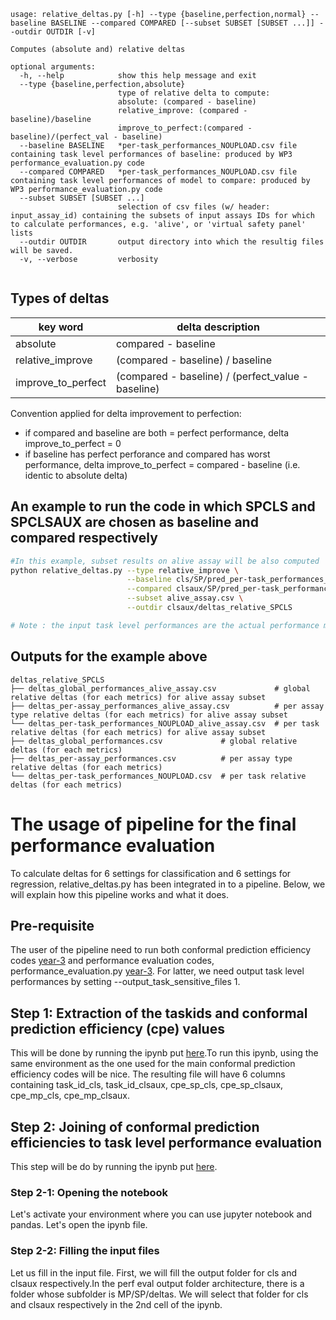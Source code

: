```
usage: relative_deltas.py [-h] --type {baseline,perfection,normal} --baseline BASELINE --compared COMPARED [--subset SUBSET [SUBSET ...]] --outdir OUTDIR [-v]

Computes (absolute and) relative deltas

optional arguments:
  -h, --help            show this help message and exit
  --type {baseline,perfection,absolute}
                        type of relative delta to compute:
                        absolute: (compared - baseline)
                        relative_improve: (compared - baseline)/baseline
                        improve_to_perfect:(compared - baseline)/(perfect_val - baseline)
  --baseline BASELINE   *per-task_performances_NOUPLOAD.csv file containing task level performances of baseline: produced by WP3 performance_evaluation.py code
  --compared COMPARED   *per-task_performances_NOUPLOAD.csv file containing task level performances of model to compare: produced by WP3 performance_evaluation.py code
  --subset SUBSET [SUBSET ...]
                        selection of csv files (w/ header: input_assay_id) containing the subsets of input assays IDs for which to calculate performances, e.g. 'alive', or 'virtual safety panel' lists
  --outdir OUTDIR       output directory into which the resultig files will be saved.
  -v, --verbose         verbosity


```
## Types of deltas

| key word | delta description |
|---|---|
| absolute | compared - baseline |
| relative_improve | (compared - baseline) / baseline  |
| improve_to_perfect | (compared - baseline) / (perfect_value - baseline)  | 

Convention applied for delta improvement to perfection: <br>
 - if compared and baseline are both = perfect performance, delta improve_to_perfect = 0
 - if baseline has perfect perforance and compared has worst performance, delta improve_to_perfect = compared - baseline (i.e. identic to absolute delta)

## An example to run the code in which SPCLS and SPCLSAUX are chosen as baseline and compared respectively

```bash
#In this example, subset results on alive assay will be also computed 
python relative_deltas.py --type relative_improve \
                          --baseline cls/SP/pred_per-task_performances_NOUPLOAD.csv \
                          --compared clsaux/SP/pred_per-task_performances_NOUPLOAD.csv \
                          --subset alive_assay.csv \
                          --outdir clsaux/deltas_relative_SPCLS 

# Note : the input task level performances are the actual performance metrics, not the deltas

```

## Outputs for the example above

```
deltas_relative_SPCLS
├── deltas_global_performances_alive_assay.csv             # global relative deltas (for each metrics) for alive assay subset
├── deltas_per-assay_performances_alive_assay.csv          # per assay type relative deltas (for each metrics) for alive assay subset
└── deltas_per-task_performances_NOUPLOAD_alive_assay.csv  # per task relative deltas (for each metrics) for alive assay subset
├── deltas_global_performances.csv             # global relative deltas (for each metrics)
├── deltas_per-assay_performances.csv          # per assay type relative deltas (for each metrics)
└── deltas_per-task_performances_NOUPLOAD.csv  # per task relative deltas (for each metrics)

```

# The usage of pipeline for the final performance evaluation
To calculate deltas for 6 settings for classification and 6 settings for regression, relative_deltas.py has been integrated in to a pipeline. Below, we will explain how this pipeline works and what it does.
## Pre-requisite
The user of the pipeline need to run both conformal prediction efficiency codes [year-3](https://git.infra.melloddy.eu/wp1/entropy_cp_ad/-/tree/master/year3) and performance evaluation codes, performance_evaluation.py [year-3](https://git.infra.melloddy.eu/wp3/performance_evaluation). For latter, we need output task level performances by setting --output_task_sensitive_files 1.

## Step 1: Extraction of the taskids and conformal prediction efficiency (cpe) values
This will be done by running the ipynb put [here](https://git.infra.melloddy.eu/wp1/entropy_cp_ad/-/blob/master/year3/setup/analysis/ad_result_gathering.ipynb).To run this ipynb, using the same environment as the one used for the main conformal prediction efficiency codes will be nice. The resulting file will have 6 columns containing task_id_cls, task_id_clsaux, cpe_sp_cls, cpe_sp_clsaux, cpe_mp_cls, cpe_mp_clsaux.

## Step 2: Joining of conformal prediction efficiencies to task level performance evaluation
This step will be do by running the ipynb put [here]().

### Step 2-1: Opening the notebook
Let's activate your environment where you can use jupyter notebook and pandas. Let's open the ipynb file.

### Step 2-2: Filling the input files
Let us fill in the input file. First, we will fill the output folder for cls and clsaux respectively.In the perf eval output folder architecture, there is a folder whose subfolder is MP/SP/deltas. We will select that folder for cls and clsaux respectively in the 2nd cell of the ipynb.
